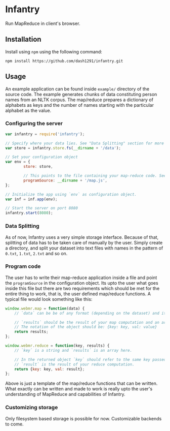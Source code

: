 # Infantry

Run MapReduce in client's browser.

## Installation

Install using `npm` using the following command:

`npm install https://github.com/dash1291/infantry.git`

## Usage

An example application can be found inside `example/` directory of the source code. The example generates chunks of data constituting person names from an NLTK corpus. The map/reduce prepares a dictionary of alphabets as keys and the number of names starting with the particular alphabet as the value.

### Configuring the server

```javascript
var infantry = require('infantry');

// Specify where your data lies. See "Data Splitting" section for more details
var store = infantry.store.fs(__dirname + '/data');

// Set your configuration object
var env = {
        store: store,

        // This points to the file containing your map-reduce code. See "Program code" section for more details.
        programSource: __dirname + '/map.js',
};

// Initialize the app using `env` as configuration object.
var inf = inf.app(env);

// Start the server on port 8080
infantry.start(8080);
```

### Data Splitting

As of now, Infantry uses a very simple storage interface. Because of that, splitting of data has to be taken care of manually by the user. Simply create a directory, and split your dataset into text files with names in the pattern of `0.txt`, `1.txt`, `2.txt` and so on.

### Program code

The user has to write their map-reduce application inside a file and point the `programSource` in the configuration object. Its upto the user what goes inside this file but there are two requirements which should be met for the entire thing to work, that is, the user defined map/reduce functions. A typical file would look something like this:

```javascript
window.webmr.map = function(data) {
    // `data` can be be of any format (depending on the dataset) and its upto the user how to handle it.

    // `results` should be the result of your map computation and an array of key-value pairs (objects).
    // The notation of the object should be: {key: key, val: value}
    return results;
};

window.webmr.reduce = function(key, results) {
	// `key` is a string and `results` is an array here.

    // In the returned object `key` should refer to the same key passed to the function.
    // `result` is the result of your reduce computation.
    return {key: key, val: result};
};
```

Above is just a template of the map/reduce functions that can be written. What exactly can be written and made to work is really upto the user's understanding of MapReduce and capabilities of Infantry.

### Customizing storage

Only filesystem based storage is possible for now. Customizable backends to come.
